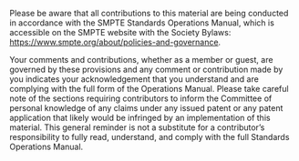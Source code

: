 Please be aware that all contributions to this material are being conducted in accordance with the SMPTE Standards Operations Manual, which is accessible on the SMPTE website with the Society Bylaws: https://www.smpte.org/about/policies-and-governance.

Your comments and contributions, whether as a member or guest, are governed by these provisions and any comment or contribution made by you indicates your acknowledgement that you understand and are complying with the full form of the Operations Manual. Please take careful note of the sections requiring contributors to inform the Committee of personal knowledge of any claims under any issued patent or any patent application that likely would be infringed by an implementation of this material. This general reminder is not a substitute for a contributor’s responsibility to fully read, understand, and comply with the full Standards Operations Manual.
